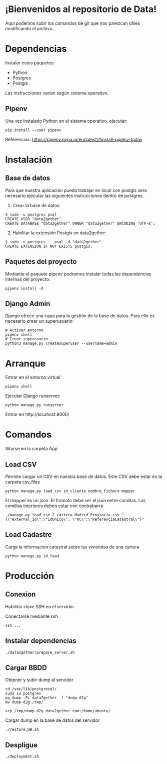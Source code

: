 # ¡Bienvenidos al repositorio de Data!

Aqui podemos subir los comandos de git que nos parezcan útiles modificando el archivo.

# Dependencias

Instalar estos paquetes:

* Python
* Postgres
* Postgis

Las instrucciones varían según sistema operativo.

## Pipenv

Una vez instalado Python en el sistema operativo, ejecutar:

```
pip install --user pipenv
```

Referencias: https://pipenv.pypa.io/en/latest/#install-pipenv-today

# Instalación

## Base de datos

Para que nuestra aplicación pueda trabajar en local con postgis sera necesario ejecutar las siguientes instrucciones dentro de postgres.

1. Crear la base de datos:

```
$ sudo -u postgres psql
CREATE USER "data2gether"
CREATE DATABASE "data2gether" OWNER "data2gether" ENCODING 'UTF-8';
```

2. Habilitar la extensión Postgis en data2gether:

```
$ sudo -u postgres -- psql -d "data2gether"
CREATE EXTENSION IF NOT EXISTS postgis;
```

## Paquetes del proyecto

Mediante el paquete pipenv podremos instalar todas las dependencias internas del proyecto:

```
pipenv install -d
```

## Django Admin

Django ofrece una capa para la gestión de la base de datos. Para ello es necesario crear un superusuario:

```
# Activar entorno 
pipenv shell
# Crear superusario
python3 manage.py createsuperuser --username=admin 
```

# Arranque

Entrar en el entorno virtual

```
pipenv shell
```

Ejecutar Django runserver:

```
python manage.py runserver
```

Entrar en http://locahost:8000/

# Comandos 

Siturse en la carpeta App

## Load CSV

Permite cargar un CSV en nuestra base de datos. Este CSV debe estar en la carpeta csv_files

```
python manage.py load_csv id_cliente nombre_fichero mapper
```

El mapper es un json. El formato debe ser el json entre comillas. Las comillas interiores deben estar con contrabarra

```
./manage.py load_csv 2 cartera_Madrid_Provincia.csv "{\"external_id\":\"IdUnico\", \"RC\":\"ReferenciaCatastral\"}"
```

## Load Cadastre

Carga la informacion catastral sobre las viviendas de una cartera

```
python manage.py id_load
```

# Producción

## Conexion

Habilitar clave SSH en el servidor.

Conectarse mediante ssh

```
ssh ...
```

## Instalar dependencias

```
./data2gether/prepare_server.sh
```

## Cargar BBDD

Obtener y subir dump al servidor

```
cd /var/lib/postgresql/
sudo su postgres
pg_dump -Fc data2gether -f "dump-d2g"
mv dump-d2g /tmp/
```

```
scp /tmp/dump-d2g data2gether.com:/home/ubuntu/
```

Cargar dump en la base de datos del servidor

```
./restore_DB.sh
```

## Despligue

```
./deployment.sh
```
